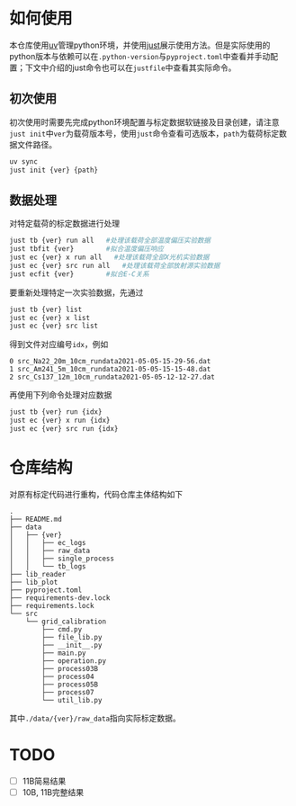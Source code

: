 # 如何使用

本仓库使用[uv](https://docs.astral.sh/uv/)管理python环境，并使用[just](https://github.com/casey/just)展示使用方法。但是实际使用的python版本与依赖可以在`.python-version`与`pyproject.toml`中查看并手动配置；下文中介绍的just命令也可以在`justfile`中查看其实际命令。

## 初次使用

初次使用时需要先完成python环境配置与标定数据软链接及目录创建，请注意`just init`中`ver`为载荷版本号，使用`just`命令查看可选版本，`path`为载荷标定数据文件路径。

```bash
uv sync
just init {ver} {path}
```
 
## 数据处理

对特定载荷的标定数据进行处理
```bash
just tb {ver} run all   #处理该载荷全部温度偏压实验数据
just tbfit {ver}        #拟合温度偏压响应
just ec {ver} x run all   #处理该载荷全部X光机实验数据
just ec {ver} src run all   #处理该载荷全部放射源实验数据
just ecfit {ver}        #拟合E-C关系
```
要重新处理特定一次实验数据，先通过
```bash
just tb {ver} list
just ec {ver} x list
just ec {ver} src list
```
得到文件对应编号`idx`，例如
```
0 src_Na22_20m_10cm_rundata2021-05-05-15-29-56.dat
1 src_Am241_5m_10cm_rundata2021-05-05-15-15-48.dat
2 src_Cs137_12m_10cm_rundata2021-05-05-12-12-27.dat
```
再使用下列命令处理对应数据
```bash
just tb {ver} run {idx}
just ec {ver} x run {idx}
just ec {ver} src run {idx}
```

# 仓库结构

对原有标定代码进行重构，代码仓库主体结构如下
```
.
├── README.md
├── data
│   ├── {ver}
│   │   ├── ec_logs
│   │   ├── raw_data
│   │   ├── single_process
│   │   └── tb_logs
├── lib_reader
├── lib_plot
├── pyproject.toml
├── requirements-dev.lock
├── requirements.lock
└── src
    └── grid_calibration
        ├── cmd.py
        ├── file_lib.py
        ├── __init__.py
        ├── main.py
        ├── operation.py
        ├── process03B
        ├── process04
        ├── process05B
        ├── process07
        └── util_lib.py
```
其中`./data/{ver}/raw_data`指向实际标定数据。

# TODO
- [ ] 11B简易结果
- [ ] 10B, 11B完整结果